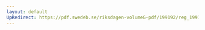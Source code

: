 ```yaml
---
layout: default
UpRedirect: https://pdf.swedeb.se/riksdagen-volumeG-pdf/199192/reg_199192/reg_199192_0204.pdf
---
```

